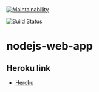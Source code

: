 ##
[![Maintainability](https://api.codeclimate.com/v1/badges/4c724120d02f6d2df1a6/maintainability)](https://codeclimate.com/github/MikhailGA/project-lvl4-s336/maintainability)

[![Build Status](https://travis-ci.org/MikhailGA/project-lvl4-s336.svg?branch=master)](https://travis-ci.org/MikhailGA/project-lvl4-s336)
##

# nodejs-web-app

## Heroku link

  * [Heroku](https://tasksmanager-project4.herokuapp.com/)
